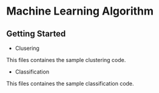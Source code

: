 # Machine Learning Algorithm

## Getting Started 

* Clusering

This files containes the sample clustering code.

* Classification

This files containes the sample classification code.


